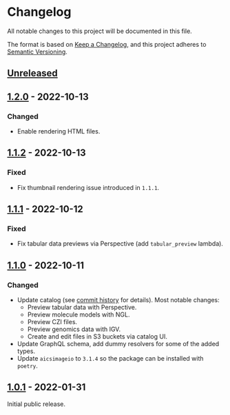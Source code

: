 # Changelog

All notable changes to this project will be documented in this file.

The format is based on [Keep a Changelog](https://keepachangelog.com/en/1.0.0/),
and this project adheres to [Semantic Versioning](https://semver.org/spec/v2.0.0.html).

## [Unreleased]

## [1.2.0] - 2022-10-13

### Changed

- Enable rendering HTML files.

## [1.1.2] - 2022-10-13

### Fixed

- Fix thumbnail rendering issue introduced in `1.1.1`.

## [1.1.1] - 2022-10-12

### Fixed

- Fix tabular data previews via Perspective (add `tabular_preview` lambda).

## [1.1.0] - 2022-10-11

### Changed

- Update catalog (see [commit history](https://github.com/quiltdata/quilt/compare/4b09639ebd1c3135cd7a16f301ef4a8b6de18955...85b35361fde4edbbaf771b6b122aad46a0acaa0a) for details). Most notable changes:
  - Preview tabular data with Perspective.
  - Preview molecule models with NGL.
  - Preview CZI files.
  - Preview genomics data with IGV.
  - Create and edit files in S3 buckets via catalog UI.
- Update GraphQL schema, add dummy resolvers for some of the added types.
- Update `aicsimageio` to `3.1.4` so the package can be installed with `poetry`.

## [1.0.1] - 2022-01-31

Initial public release.

[Unreleased]: https://github.com/quiltdata/local/compare/v1.2.0...HEAD
[1.2.0]: https://github.com/quiltdata/local/compare/v1.1.2...v1.2.0
[1.1.2]: https://github.com/quiltdata/local/compare/v1.1.1...v1.1.2
[1.1.1]: https://github.com/quiltdata/local/compare/v1.1.0...v1.1.1
[1.1.0]: https://github.com/quiltdata/local/compare/v1.0.1...v1.1.0
[1.0.1]: https://github.com/quiltdata/local/releases/tag/v1.0.1
